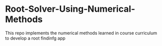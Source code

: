 # Root-Solver-Using-Numerical-Methods
This repo implements the numerical methods learned in course curriculum to develop a root findinfg app

